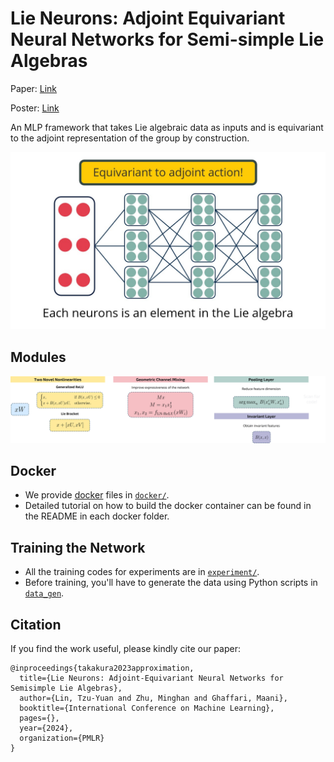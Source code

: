 # Lie Neurons: Adjoint Equivariant Neural Networks for Semi-simple Lie Algebras

Paper: [Link](https://arxiv.org/abs/2310.04521)

Poster: [Link](figures/Lie_Nuerons_ICML24.pdf)

An MLP framework that takes Lie algebraic data as inputs and is equivariant to the adjoint representation of the group by construction.

![front_figure](figures/lie_neurons_icon.jpg?raw=true "Title")

## Modules
![modules](figures/lie_neurons_modules.jpg?raw=true "Modules")

## Docker
* We provide [docker](https://docs.docker.com/get-started/) files in [`docker/`](https://github.com/UMich-CURLY/LieNeurons/tree/main/docker).
* Detailed tutorial on how to build the docker container can be found in the README in each docker folder.

## Training the Network
* All the training codes for experiments are in [`experiment/`](https://github.com/UMich-CURLY/LieNeurons/tree/main/experiment).
* Before training, you'll have to generate the data using Python scripts in [`data_gen`](https://github.com/UMich-CURLY/LieNeurons/tree/main/data_gen).

## Citation
If you find the work useful, please kindly cite our paper:
```
@inproceedings{takakura2023approximation,
  title={Lie Neurons: Adjoint-Equivariant Neural Networks for Semisimple Lie Algebras},
  author={Lin, Tzu-Yuan and Zhu, Minghan and Ghaffari, Maani},
  booktitle={International Conference on Machine Learning},
  pages={},
  year={2024},
  organization={PMLR}
}
```
